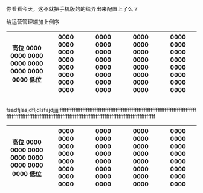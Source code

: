 你看看今天，这不就把手机版的的给弄出来配置上了么？


给运营管理端加上倒序

|高位 0000 0000 0000 0000 0000 0000 0000 0000 低位|0000 0000 0000 0000 0000 0000 0000 0000|0000 0000 0000 0000 0000 0000 0000 0000|0000 0000 0000 0000 0000 0000 0000 0000|0000 0000 0000 0000 0000 0000 0000 0000|
|--|--|--|--|--|



```java

```

fsadfjlasjdfljdlsfajdjjjjjfffffffffffffffffffffffffffffffffffffffffffffffffffffffffffffffffffffffffffffffffffffffffffffffffffffffffffffffffffffffffffffffffffffffffffffffffffffffffffffffffff


|高位 0000 0000 0000 0000 0000 0000 0000 0000 低位|0000 0000 0000 0000 0000 0000 0000 0000|0000 0000 0000 0000 0000 0000 0000 0000|0000 0000 0000 0000 0000 0000 0000 0000|0000 0000 0000 0000 0000 0000 0000 0000|
|--|--|--|--|--|
